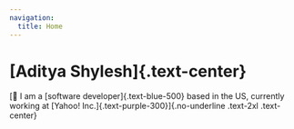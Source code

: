 ```yaml
---
navigation:
  title: Home
---
```


# [Aditya Shylesh]{.text-center}

[👋 I am a [software developer]{.text-blue-500} based in the US, currently working at [Yahoo! Inc.]{.text-purple-300}]{.no-underline .text-2xl .text-center}

<socials />
